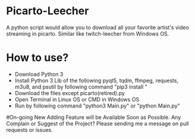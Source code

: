 # Picarto-Leecher
A python script would allow you to download all your favorite artist's video streaming in picarto. Similar like twitch-leecher from Windows OS.

# How to use?
- Download Python 3
- Install Python 3 Lib of the following pyqt5, tqdm, ffmpeg, requests, m3u8, and psutil by following command "pip3 install <lib-name>"
- Download the files except picarto(retired).py
- Open Terminal in Linux OS or CMD in Windows OS
- Run by following command "python3 Main.py" or "python Main.py"



#On-going New Adding Feature will be Available Soon as Possible. Any Complain or Suggest of the Project? Please sending me a message on pull requests or issues.

